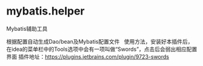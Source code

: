 # mybatis.helper
Mybatis辅助工具

根据配置自动生成Dao/bean及Mybatis配置文件  
使用方法，安装好本插件后，在idea的菜单栏中的Tools选项中会有一项叫做“Swords”，点击后会弱出相应配置界面
插件地址：https://plugins.jetbrains.com/plugin/9723-swords
